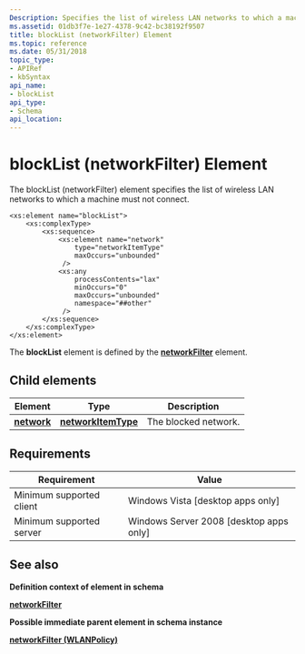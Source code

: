 ```yaml
---
Description: Specifies the list of wireless LAN networks to which a machine must not connect.
ms.assetid: 01db3f7e-1e27-4378-9c42-bc38192f9507
title: blockList (networkFilter) Element
ms.topic: reference
ms.date: 05/31/2018
topic_type: 
- APIRef
- kbSyntax
api_name: 
- blockList
api_type: 
- Schema
api_location: 
---
```


# blockList (networkFilter) Element

The blockList (networkFilter) element specifies the list of wireless LAN networks to which a machine must not connect.

``` syntax
<xs:element name="blockList">
    <xs:complexType>
        <xs:sequence>
            <xs:element name="network"
                type="networkItemType"
                maxOccurs="unbounded"
             />
            <xs:any
                processContents="lax"
                minOccurs="0"
                maxOccurs="unbounded"
                namespace="##other"
             />
        </xs:sequence>
    </xs:complexType>
</xs:element>
```

The **blockList** element is defined by the [**networkFilter**](wlan-policyschema-networkfilter-wlanpolicy-element.md) element.

## Child elements



| Element                                                        | Type                                                                     | Description                      |
|----------------------------------------------------------------|--------------------------------------------------------------------------|----------------------------------|
| [**network**](wlan-policyschema-network-blocklist-element.md) | [**networkItemType**](wlan-policyschema-networkitemtype-complextype.md) | The blocked network. <br/> |



## Requirements



| Requirement | Value |
|-------------------------------------|------------------------------------------------------|
| Minimum supported client<br/> | Windows Vista \[desktop apps only\]<br/>       |
| Minimum supported server<br/> | Windows Server 2008 \[desktop apps only\]<br/> |



## See also

<dl> <dt>

**Definition context of element in schema**
</dt> <dt>

[**networkFilter**](wlan-policyschema-networkfilter-wlanpolicy-element.md)
</dt> <dt>

**Possible immediate parent element in schema instance**
</dt> <dt>

[**networkFilter (WLANPolicy)**](wlan-policyschema-networkfilter-wlanpolicy-element.md)
</dt> </dl>

 

 




